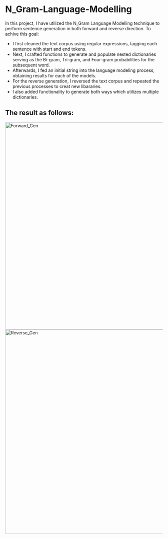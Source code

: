 # N_Gram-Language-Modelling

In this project, I have utilized the N_Gram Language Modelling technique to perform sentence generation in both forward and reverse direction.
To achive this goal:
- I first cleaned the text corpus using regular expressions, tagging each sentence with start and end tokens.
- Next, I crafted functions to generate and populate nested dictionaries serving as the Bi-gram, Tri-gram, and Four-gram probabilities for the subsequent word.
- Afterwards, I fed an initial string into the language modeling process, obtaining results for each of the models.
- For the reverse generation, I reversed the text corpus and repeated the previous processes to creat new libararies.
- I also added functionality to generate both ways which utilizes multiple dictionaries.

## The result as follows:

<img width="659" alt="Forward_Gen" src="https://github.com/Gaurav7877/N_Gram-Language-Modelling/assets/101136531/24b23095-8899-45b6-9c3d-cf8d6032fc04">

<img width="651" alt="Reverse_Gen" src="https://github.com/Gaurav7877/N_Gram-Language-Modelling/assets/101136531/5c8fb586-f4e5-42b1-b94c-c4701129880e">

